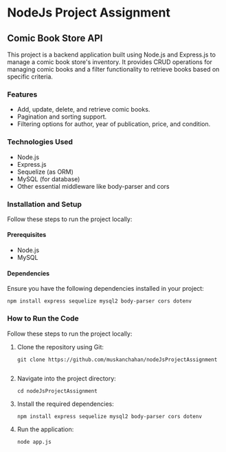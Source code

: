 <h1>NodeJs Project Assignment</h1>

<h2>Comic Book Store API</h2>
<p>This project is a backend application built using Node.js and Express.js to manage a comic book store's inventory. It provides CRUD operations for managing comic books and a filter functionality to retrieve books based on specific criteria.</p>

<h3>Features</h3>
<ul>
    <li>Add, update, delete, and retrieve comic books.</li>
    <li>Pagination and sorting support.</li>
    <li>Filtering options for author, year of publication, price, and condition.</li>
</ul>

<h3>Technologies Used</h3>
<ul>
    <li>Node.js</li>
    <li>Express.js</li>
    <li>Sequelize (as ORM)</li>
    <li>MySQL (for database)</li>
    <li>Other essential middleware like body-parser and cors</li>
</ul>

<h3>Installation and Setup</h3>
<p>Follow these steps to run the project locally:</p>

<h4>Prerequisites</h4>
<ul>
    <li>Node.js</li>
    <li>MySQL</li>
</ul>

<h4>Dependencies</h4>
<p>Ensure you have the following dependencies installed in your project:</p>
<pre><code>npm install express sequelize mysql2 body-parser cors dotenv</code></pre>

<h3>How to Run the Code</h3>
<p>Follow these steps to run the project locally:</p>

<ol>
    <li>
        Clone the repository using Git:
        <pre><code>git clone https://github.com/muskanchahan/nodeJsProjectAssignment
        </code></pre>
    </li>
    <li>
        Navigate into the project directory:
        <pre><code>cd nodeJsProjectAssignment</code></pre>
    </li>
    <li>
        Install the required dependencies:
        <pre><code>npm install express sequelize mysql2 body-parser cors dotenv</code></pre>
    </li>
    <li>
        Run the application:
        <pre><code>node app.js</code></pre>
    </li>
</ol>


